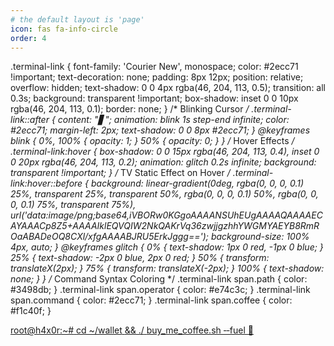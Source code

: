 ```yaml
---
# the default layout is 'page'
icon: fas fa-info-circle
order: 4
---
```


.terminal-link {
  font-family: 'Courier New', monospace;
  color: #2ecc71 !important;
  text-decoration: none;
  padding: 8px 12px;
  position: relative;
  overflow: hidden;
  text-shadow: 0 0 4px rgba(46, 204, 113, 0.5);
  transition: all 0.3s;
  background: transparent !important;
  box-shadow: inset 0 0 10px rgba(46, 204, 113, 0.1);
  border: none;
}
/* Blinking Cursor */
.terminal-link::after {
  content: "▋";
  animation: blink 1s step-end infinite;
  color: #2ecc71;
  margin-left: 2px;
  text-shadow: 0 0 8px #2ecc71;
}
@keyframes blink {
  0%, 100% { opacity: 1; }
  50% { opacity: 0; }
}
/* Hover Effects */
.terminal-link:hover {
  box-shadow: 0 0 15px rgba(46, 204, 113, 0.4),
              inset 0 0 20px rgba(46, 204, 113, 0.2);
  animation: glitch 0.2s infinite;
  background: transparent !important;
}
/* TV Static Effect on Hover */
.terminal-link:hover::before {
  background: 
    linear-gradient(0deg, rgba(0, 0, 0, 0.1) 25%, 
    transparent 25%, transparent 50%, 
    rgba(0, 0, 0, 0.1) 50%, 
    rgba(0, 0, 0, 0.1) 75%, 
    transparent 75%),
    url('data:image/png;base64,iVBORw0KGgoAAAANSUhEUgAAAAQAAAAECAYAAACp8Z5+AAAAIklEQVQIW2NkQAKrVq36zwjjgzhhYWGMYAEYB8RmROaABADeOQ8CXl/xfgAAAABJRU5ErkJggg==');
  background-size: 100% 4px, auto;
}
@keyframes glitch {
  0% { text-shadow: 1px 0 red, -1px 0 blue; }
  25% { text-shadow: -2px 0 blue, 2px 0 red; }
  50% { transform: translateX(2px); }
  75% { transform: translateX(-2px); }
  100% { text-shadow: none; }
}
/* Command Syntax Coloring */
.terminal-link span.path { color: #3498db; }
.terminal-link span.operator { color: #e74c3c; }
.terminal-link span.command { color: #2ecc71; }
.terminal-link span.coffee { color: #f1c40f; }

<a href="https://www.buymeacoffee.com/gourabdg" class="terminal-link">
  <span class="command">root@h4x0r:~#</span> 
  <span class="path">cd ~/wallet</span>
  <span class="operator">&& ./</span>
  <span class="command">buy_me_coffee.sh &#8208;&#8208;fuel 🍵</span>
</a>

